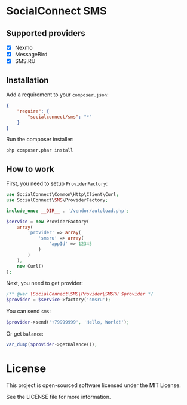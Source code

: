 SocialConnect SMS
=================

## Supported providers

- [x] Nexmo
- [x] MessageBird
- [x] SMS.RU

## Installation

Add a requirement to your `composer.json`:

```json
{
    "require": {
        "socialconnect/sms": "*"
    }
}
```

Run the composer installer:

```bash
php composer.phar install
```

## How to work

First, you need to setup `ProviderFactory`:

```php
use SocialConnect\Common\Http\Client\Curl;
use SocialConnect\SMS\ProviderFactory;

include_once __DIR__ . '/vendor/autoload.php';

$service = new ProviderFactory(
    array(
        'provider' => array(
            'smsru' => array(
                'appId' => 12345
            )
        )
    ),
    new Curl()
);
```

Next, you need to get provider:

```php
/** @var \SocialConnect\SMS\Provider\SMSRU $provider */
$provider = $service->factory('smsru');
```

You can send `sms`:

```php
$provider->send('+79999999', 'Hello, World!');
```

Or get `balance`:

```php
var_dump($provider->getBalance());
```

# License

This project is open-sourced software licensed under the MIT License.

See the LICENSE file for more information.
